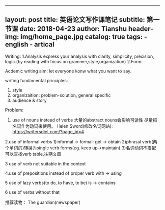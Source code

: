 
---
layout:     post
title:      英语论文写作课笔记
subtitle:   第一节课
date:       2018-04-23
author:     Tianshu
header-img: img/home_page.jpg
catalog: true
tags:
    - english
    - artical
---
  

Writing:
1.Analysis
express your analysis with clarity, simplicity, precision, logic.(by reading with focus on grammer,style,organization) 
2.Form

Acdemic writing aim: let everyone konw what you want to say.


writing fundamental principles:
1. style
2. organizaition:
problem-solution, general specific
3. audience & story

Problem:
1. use of nouns instead of verbs
大量的abstract nouns会影响可读性
尽量把名词作为动词来使用。
Helen Sword(修改名词网站): https://writersdiet.com/?page_id=4

2.use of informal verbs
1)informal -> formal: get -> obtain
2)phrasal verb(两个单词的)转换为single verb forms(eg. keep up->maintain)
3)名词动词不搭配
可以查找verb table,往期文章

3 use of verb not suitable in the context

4.use of prepositions instead of proper verb
with -> using

5 use of lazy verbs(to do, to have, to be)
is -> contains

6 use of verbs without that 

推荐读物：
The guardian(newspaper)
